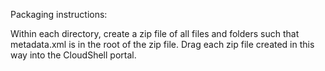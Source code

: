 Packaging instructions:

Within each directory, create a zip file of all files and folders such that metadata.xml is in the root of the zip file. Drag each zip file created in this way into the CloudShell portal.